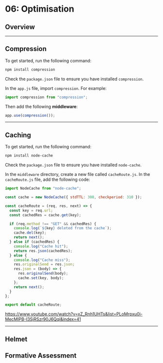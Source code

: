 # 06: Optimisation

## Overview

---

## Compression

To get started, run the following command:

```bash
npm install compression
```

Check the `package.json` file to ensure you have installed `compression`.

In the `app.js` file, import `compression`. For example:

```js
import compression from "compression";
```

Then add the following **middleware**:

```js
app.use(compression());
```

---

## Caching

To get started, run the following command:

```bash
npm install node-cache
```

Check the `package.json` file to ensure you have installed `node-cache`.

In the `middleware` directory, create a new file called `cacheRoute.js`. In the `cacheRoute.js` file, add the following code:

```js
import NodeCache from "node-cache";

const cache = new NodeCache({ stdTTL: 300, checkperiod: 310 });

const cacheRoute = (req, res, next) => {
  const key = req.url;
  const cachedRes = cache.get(key);

  if (req.method !== "GET" && cachedRes) {
    console.log(`${key} deleted from the cache`);
    cache.del(key);
    return next();
  } else if (cachedRes) {
    console.log("Cache hit");
    return res.json(cachedRes);
  } else {
    console.log("Cache miss");
    res.originalSend = res.json;
    res.json = (body) => {
      res.originalSend(body);
      cache.set(key, body);
    };
    return next();
  }
};

export default cacheRoute;
```

https://www.youtube.com/watch?v=xZ_Rnh1UHTs&list=PLoMrpxu0i-MecMlPB-I3SjRSzr90J6Qqi&index=41

---

## Helmet

## Formative Assessment
